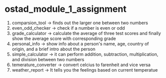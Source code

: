 # ostad_module_1_assignment
1. comparsion_tool -> finds out the larger one between two numbers
2. even_odd_checker -> check if a number is even or odd
3. grade_calculator -> calculate the average of three test scores and finally show the average score with corresponding grade
4. personal_info -> show info about a person's name, age, country of origin, and a brief intro about the person
5. simple_calculator -> it can perform addition, subtraction, multiplication, and division between two numbers
6. temerature_converter -> convert celcius to farenheit and vice versa
7. weather_report -> It tells you the feelings based on current temperatue 
